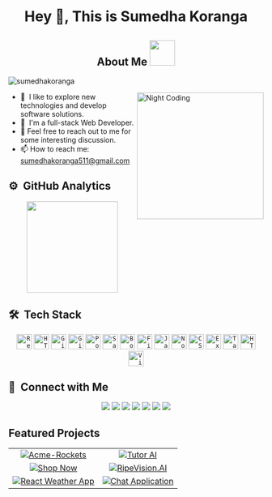 <h1 align='center'>Hey 👋, This is Sumedha Koranga</h1>
<p align = 'center'> 
<h2 align='center'>About Me <img src="https://media.giphy.com/media/v1.Y2lkPTc5MGI3NjExY2VqaGNoNTltb2hlczlpcWRua25rYnd4am9hZ2VsaXpwMnhxZHV1byZlcD12MV9pbnRlcm5hbF9naWZfYnlfaWQmY3Q9cw/WUlplcMpOCEmTGBtBW/giphy.gif" width="50"></h2>
<p align="left"> <img src="https://komarev.com/ghpvc/?username=sumedhakoranga" alt="sumedhakoranga" /> </p>

<img alt="Night Coding" src="https://user-images.githubusercontent.com/74038190/212750155-3ceddfbd-19d3-40a3-87af-8d329c8323c4.gif" align="right" width="250"/>

<!-- - 🔭 I’m currently working on ... -->

- 🌱 &nbsp;I like to explore new technologies and develop software solutions.
- 👯 &nbsp;I'm a full-stack Web Developer.
- 💬&nbsp;Feel free to reach out to me for some interesting discussion.
- 📫 How to reach me: sumedhakoranga511@gmail.com
<!-- - ⚡ Fun fact: -->



## ⚙️ &nbsp;GitHub Analytics

<!--<p align="center">
<a href="https://github.com/sumedhakoranga">
  <img height="180em" src="https://github-readme-stats.vercel.app/api?username=sumedhakoranga&theme=dracula&count_private=true&show_icons=true&include_all_commits=true"/>
</a>
</p>-->

<div align="center">
  <a href="https://github.com/sumedhakoranga">
    <img height="180em" src="https://github-readme-stats.vercel.app/api?username=sumedhakoranga&theme=rose_pine&count_private=true&show_icons=true&include_all_commits=true"/>
  </a>
  <!--<img height="180em" src="https://github-readme-stats.vercel.app/api/top-langs/?username=sumedhakoranga&langs_count=10&theme=dracula&hide_border=true&include_all_commits=true&count_private=true&layout=compact"/>-->
</div>

## 🛠 &nbsp;Tech Stack
<div align="center">
	<code><img width="30" src="https://user-images.githubusercontent.com/25181517/183897015-94a058a6-b86e-4e42-a37f-bf92061753e5.png" alt="React" title="React"/></code>
	<code><img width="30" src="https://user-images.githubusercontent.com/25181517/192107854-765620d7-f909-4953-a6da-36e1ef69eea6.png" alt="HTTP" title="HTTP"/></code>
	<code><img width="30" src="https://user-images.githubusercontent.com/25181517/192108374-8da61ba1-99ec-41d7-80b8-fb2f7c0a4948.png" alt="GitHub" title="GitHub"/></code>
	<code><img width="30" src="https://user-images.githubusercontent.com/25181517/192108372-f71d70ac-7ae6-4c0d-8395-51d8870c2ef0.png" alt="Git" title="Git"/></code>
	<code><img width="30" src="https://user-images.githubusercontent.com/25181517/192109061-e138ca71-337c-4019-8d42-4792fdaa7128.png" alt="Postman" title="Postman"/></code>
	<code><img width="30" src="https://user-images.githubusercontent.com/25181517/192158956-48192682-23d5-4bfc-9dfb-6511ade346bc.png" alt="Sass" title="Sass"/></code>
	<code><img width="30" src="https://user-images.githubusercontent.com/25181517/183898054-b3d693d4-dafb-4808-a509-bab54cf5de34.png" alt="Bootstrap" title="Bootstrap"/></code>
	<code><img width="30" src="https://user-images.githubusercontent.com/25181517/189716855-2c69ca7a-5149-4647-936d-780610911353.png" alt="Firebase" title="Firebase"/></code>
	<code><img width="30" src="https://user-images.githubusercontent.com/25181517/117447155-6a868a00-af3d-11eb-9cfe-245df15c9f3f.png" alt="JavaScript" title="JavaScript"/></code>
	<code><img width="30" src="https://user-images.githubusercontent.com/25181517/183568594-85e280a7-0d7e-4d1a-9028-c8c2209e073c.png" alt="Node.js" title="Node.js"/></code>
	<code><img width="30" src="https://user-images.githubusercontent.com/25181517/183898674-75a4a1b1-f960-4ea9-abcb-637170a00a75.png" alt="CSS" title="CSS"/></code>
	<code><img width="30" src="https://user-images.githubusercontent.com/25181517/183859966-a3462d8d-1bc7-4880-b353-e2cbed900ed6.png" alt="Express" title="Express"/></code>
	<code><img width="30" src="https://user-images.githubusercontent.com/25181517/202896760-337261ed-ee92-4979-84c4-d4b829c7355d.png" alt="Tailwind CSS" title="Tailwind CSS"/></code>
	<code><img width="30" src="https://user-images.githubusercontent.com/25181517/192158954-f88b5814-d510-4564-b285-dff7d6400dad.png" alt="HTML" title="HTML"/></code>
	<code><img width="30" src="https://user-images.githubusercontent.com/25181517/192108891-d86b6220-e232-423a-bf5f-90903e6887c3.png" alt="Visual Studio Code" title="Visual Studio Code"/></code>
</div>

## 💭 &nbsp;Connect with Me
<p align = 'center'>
<a href="https://sumedha.info/"><img src="https://img.shields.io/badge/-sumedha.info-9d2525?style=flat&logo=Google-Chrome&logoColor=white"/></a>
<a href = https://www.linkedin.com/in/sumedhakoranga/ target='_blank'> <img src="https://img.shields.io/badge/-Sumedha_Koranga-165fa0?style=flat&logo=Linkedin"/></a> 
<a href="mailto:sumedhakoranga511@gmail.com" target="_blank"><img src="https://img.shields.io/badge/-sumedhakoranga511%40gmail.com-c85016?style=flat&logo=Gmail&logoColor=white"/></a>
<a href = https://github.com/sumedhakoranga target='_blank'> <img src="https://img.shields.io/badge/-Sumedha_Koranga-817979?style=flat&logo=GitHub&logoColor=white"/></a>
<a href = https://twitter.com/sumedhakoranga target='_blank'> <img src="https://img.shields.io/badge/-sumedhakoranga-272323?style=flat&logo=Twitter&logoColor=white"/></a>
<a href="https://www.goodreads.com/sumedhakoranga" target="_blank"><img src="https://img.shields.io/badge/-Sumedha_Koranga-cfa218?style=flat&logo=Goodreads&logoColor=white"/></a>
<a href = https://www.kaggle.com/sumedhakoranga target='_blank'> <img src="https://img.shields.io/badge/-Sumedha_Koranga-71ade3?style=flat&logo=Kaggle&logoColor=black"/></a>
</p>

## Featured Projects
<div align="center">
<table>
  <tr>
    <td align="center">
      <a href="https://github.com/sumedhakoranga/Acme-Rockets">
        <img src="https://github-readme-stats.vercel.app/api/pin/?username=sumedhakoranga&theme=rose_pine&hide_border=true&show_icons=true&repo=Acme-Rockets" alt="Acme-Rockets" />
      </a>
    </td>
    <td align="center">
      <a href="https://github.com/sumedhakoranga/TutorAI">
        <img src="https://github-readme-stats.vercel.app/api/pin/?username=sumedhakoranga&theme=rose_pine&hide_border=true&show_icons=true&repo=TutorAI" alt="Tutor AI" />
      </a>
    </td>
  </tr>
  <tr>
    <td align="center">
      <a href="https://github.com/sumedhakoranga/Sum-luxe">
        <img src="https://github-readme-stats.vercel.app/api/pin/?username=sumedhakoranga&theme=rose_pine&hide_border=true&show_icons=true&repo=Sum-luxe" alt="Shop Now" />
      </a>
    </td>
    <td align="center">
      <a href="https://github.com/sumedhakoranga/RipeVision.AI">
        <img src="https://github-readme-stats.vercel.app/api/pin/?username=sumedhakoranga&theme=rose_pine&hide_border=true&show_icons=true&repo=RipeVision.AI" alt="RipeVision.AI" />
      </a>
    </td>
  </tr>
  <tr>
    <td align="center">
      <a href="https://github.com/sumedhakoranga/weatherapp">
        <img src="https://github-readme-stats.vercel.app/api/pin/?username=sumedhakoranga&theme=rose_pine&hide_border=true&show_icons=true&repo=weatherapp" alt="React Weather App" />
      </a>
    </td>
    <td align="center">
      <a href="https://github.com/sumedhakoranga/CommuniCue">
        <img src="https://github-readme-stats.vercel.app/api/pin/?username=sumedhakoranga&theme=rose_pine&hide_border=true&show_icons=true&repo=CommuniCue" alt="Chat Application" />
      </a>
    </td>
  </tr>
</table>

</div>
